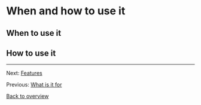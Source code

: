 # When and how to use it

<!-- TODO: Write content -->

## When to use it

<!-- TODO: Write content -->

## How to use it

<!-- TODO: Write content -->

---

Next: [Features](./features.md)

Previous: [What is it for](./what-is-it-for.md)

[Back to overview](./README.md)
